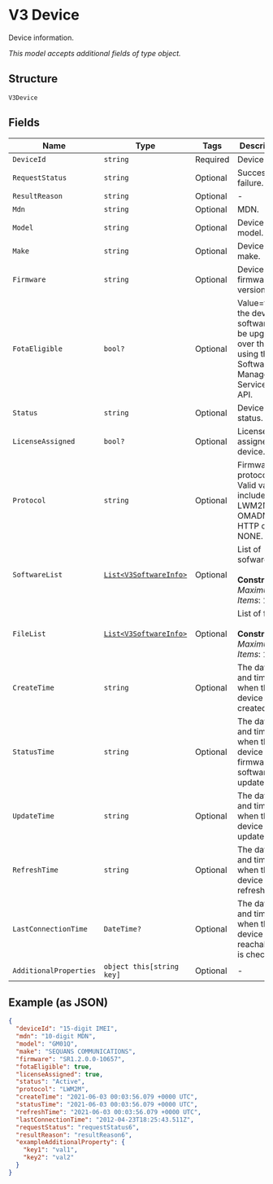 
# V3 Device

Device information.

*This model accepts additional fields of type object.*

## Structure

`V3Device`

## Fields

| Name | Type | Tags | Description |
|  --- | --- | --- | --- |
| `DeviceId` | `string` | Required | Device IMEI. |
| `RequestStatus` | `string` | Optional | Success or failure. |
| `ResultReason` | `string` | Optional | - |
| `Mdn` | `string` | Optional | MDN. |
| `Model` | `string` | Optional | Device model. |
| `Make` | `string` | Optional | Device make. |
| `Firmware` | `string` | Optional | Device firmware version. |
| `FotaEligible` | `bool?` | Optional | Value=true if the device software can be upgraded over the air using the Software Management Services API. |
| `Status` | `string` | Optional | Device status. |
| `LicenseAssigned` | `bool?` | Optional | License assigned device. |
| `Protocol` | `string` | Optional | Firmware protocol. Valid values include: LWM2M, OMADM, HTTP or NONE. |
| `SoftwareList` | [`List<V3SoftwareInfo>`](../../doc/models/v3-software-info.md) | Optional | List of sofware.<br><br>**Constraints**: *Maximum Items*: `1000` |
| `FileList` | [`List<V3SoftwareInfo>`](../../doc/models/v3-software-info.md) | Optional | List of files.<br><br>**Constraints**: *Maximum Items*: `1000` |
| `CreateTime` | `string` | Optional | The date and time of when the device is created. |
| `StatusTime` | `string` | Optional | The date and time of when the device firmware or software is updated. |
| `UpdateTime` | `string` | Optional | The date and time of when the device is updated. |
| `RefreshTime` | `string` | Optional | The date and time of when the device is refreshed. |
| `LastConnectionTime` | `DateTime?` | Optional | The date and time of when the device reachability is checked. |
| `AdditionalProperties` | `object this[string key]` | Optional | - |

## Example (as JSON)

```json
{
  "deviceId": "15-digit IMEI",
  "mdn": "10-digit MDN",
  "model": "GM01Q",
  "make": "SEQUANS COMMUNICATIONS",
  "firmware": "SR1.2.0.0-10657",
  "fotaEligible": true,
  "licenseAssigned": true,
  "status": "Active",
  "protocol": "LWM2M",
  "createTime": "2021-06-03 00:03:56.079 +0000 UTC",
  "statusTime": "2021-06-03 00:03:56.079 +0000 UTC",
  "refreshTime": "2021-06-03 00:03:56.079 +0000 UTC",
  "lastConnectionTime": "2012-04-23T18:25:43.511Z",
  "requestStatus": "requestStatus6",
  "resultReason": "resultReason6",
  "exampleAdditionalProperty": {
    "key1": "val1",
    "key2": "val2"
  }
}
```

